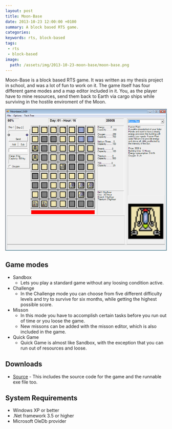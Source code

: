 ```yaml
---
layout: post
title: Moon-Base
date: 2013-10-23 12:00:00 +0100
summary: A block based RTS game.
categories:
keywords: rts, block-based
tags:
 - rts
 - block-based
image:
  path: /assets/img/2013-10-23-moon-base/moon-base.png
---
```


Moon-Base is a block based RTS game. It was written as my thesis project in school, and was a lot of fun to work on it. The game itself has four different game modes and a map editor included in it. You, as the player have to mine resources, send them back to Earth via cargo ships while surviving in the hostile enviroment of the Moon.

![](/assets/img/2013-10-23-moon-base/moon-base.png)

## Game modes

- Sandbox
  - Lets you play a standard game without any loosing condition active.
- Challenge
  - In the Challenge mode you can choose from five different difficulty levels and try to survive for six months, while getting the highest possible score.
- Misson
  - In this mode you have to accomplish certain tasks before you run out of time or you loose the game.
  - New missons can be added with the misson editor, which is also included in the game.
- Quick Game
  - Quick Game is almost like Sandbox, with the exception that you can run out of resources and loose.

## Downloads

- [Source](https://docs.google.com/file/d/0B0g3dLJ3brDzTG1Cajd6MFhNUkU/edit?usp=sharing) - This includes the source code for the game and the runnable exe file too.

## System Requirements

- Windows XP or better
- .Net framework 3.5 or higher
- Microsoft OleDb provider
